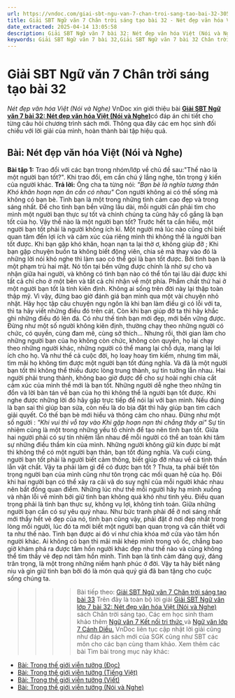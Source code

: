 ```yaml
---
url: https://vndoc.com/giai-sbt-ngu-van-7-chan-troi-sang-tao-bai-32-305191
title: Giải SBT Ngữ văn 7 Chân trời sáng tạo bài 32 - Nét đẹp văn hóa Việt (Nói và Nghe) - VnDoc.com
date_extracted: 2025-04-14 13:05:58
description: Giải SBT Ngữ văn 7 bài 32: Nét đẹp văn hóa Việt (Nói và Nghe) sách Chân trời sáng tạo có đáp án chi tiết cho các bạn cùng tham khảo.
keywords: Giải SBT Ngữ văn 7 bài 32,Giải SBT Ngữ văn 7 bài 32 Chân trời sáng tạo,Giải sách bài tập Ngữ văn CTST lớp 7,Ngữ văn lớp 7 Chân trời sáng tạo,giải bài tập ngữ văn lớp 7,bài Nét đẹp văn hóa Việt (Nói và Nghe),ôn tập ngữ văn 7,trắc nghiệm ngữ văn 7 CTST
---
```


# Giải SBT Ngữ văn 7 Chân trời sáng tạo bài 32
 _Nét đẹp văn hóa Việt \(Nói và Nghe\)_
VnDoc xin giới thiệu bài [**Giải SBT Ngữ văn 7 bài 32: Nét đẹp văn hóa Việt \(Nói và Nghe\)**](<https://vndoc.com/giai-sbt-ngu-van-7-chan-troi-sang-tao-bai-32-305191>)có đáp án chi tiết cho từng câu hỏi chương trình sách mới. Thông qua đây các em học sinh đối chiếu với lời giải của mình, hoàn thành bài tập hiệu quả.
## Bài: Nét đẹp văn hóa Việt \(Nói và Nghe\)
**Bài tập 1:** Trao đổi với các bạn trong nhóm/lớp về chủ đề sau:"Thế nào là một người bạn tốt?". Khi trao đổi, em cần chú ý lắng nghe, tôn trọng ý kiến của người khác.
**Trả lời:**
Ông cha ta từng nói:
_"Bạn bè là nghĩa tương thân_
 _Khó khăn hoạn nạn ân cần có nhau"_
Con người không ai có thể sống mà không có bạn bè. Tình bạn là một trong những tình cảm cao đẹp và trong sáng nhất. Để cho tình bạn bền vững lâu dài, mỗi người cần phải tìm cho mình một người bạn thực sự tốt và chính chúng ta cũng hãy cố gắng là bạn tốt của họ. Vậy thế nào là một người bạn tốt?
Trước hết ta cần hiểu, một người bạn tốt phải là người không ích kỉ. Một người mà lúc nào cũng chỉ biết quan tâm đến lợi ích và cảm xúc của riêng mình thì không thể là người bạn tốt được. Khi bạn gặp khó khăn, hoạn nạn ta lại thờ ơ, không giúp đỡ ; Khi bạn gặp chuyện buồn ta không biết động viên, chia sẻ mà thay vào đó là những lời nói khó nghe thì làm sao có thể gọi là bạn tốt được. Bởi tình bạn là một phạm trù hai mặt. Nó tồn tại bền vững được chính là nhờ sự cho và nhận giữa hai người, và không có tình bạn nào có thể tồn tại lâu dài được khi tất cả chỉ cho ở một bên và tất cả chỉ nhận về một phía.
Phẩm chất thứ hai ở một người bạn tốt là tính kiên định. Không ai sống trên đời này lại thập toàn thập mỹ. Vì vậy, đừng bao giờ đánh giá bạn mình qua một vài chuyện nhỏ nhặt. Hãy học tập câu chuyện ngụ ngôn là khi bạn làm điều gì có lỗi với ta, thì ta hãy viết những điều đó trên cát. Còn khi bạn giúp đỡ ta thì hãy khắc ghi những điều đó lên đá. Có như thế tình bạn mới đẹp, mới bền vững được. Đừng như một số người không kiên định, thường chạy theo những người có chức, có quyền, cùng đam mê, cùng sở thích... Nhưng rồi, thời gian làm cho những người bạn của họ không còn chức, không còn quyền, họ lại chạy theo những người khác, những người có thể mang lại chỗ dựa, mang lại lợi ích cho họ. Và như thế cả cuộc đời, họ loay hoay tìm kiếm, nhưng tìm mãi, tìm mãi họ không tìm được một người bạn tốt đúng nghĩa.
Và đã là một người bạn tốt thì không thể thiếu được lòng trung thành, sự tin tưởng lẫn nhau. Hai người phải trung thành, không bao giờ được để cho sự hoài nghi chia cắt cảm xúc của mình thế mới là bạn tốt. Những người dễ nghe theo những tin đồn và lời bàn tán về bạn của họ thì không thể là người bạn tốt được. Khi nghe được những lời đó hãy gặp trực tiếp để nói lại với bạn mình. Nếu đúng là bạn sai thì giúp bạn sửa, còn nếu là do bịa đặt thì hãy giúp bạn tìm cách giải quyết. Có thế bạn bè mới hiểu và thông cảm cho nhau. Đừng như một số người :
_"Khi vui thì vỗ tay vào_
 _Khi gặp hoạn nạn thì chẳng thấy ai"_
Sự tín nhiệm cũng là một trong những yếu tố chính để tạo nên tình bạn tốt. Giữa hai người phải có sự tín nhiệm lẫn nhau để mỗi người có thể an toàn khi tâm sự những điều thầm kín của mình. Những người không giữ kín được bí mật thì không thể có một người bạn thân, bạn tốt đúng nghĩa.
Và cuối cùng, người bạn tốt phải là người biết cảm thông, biết giúp đỡ nhau về cả tinh thần lẫn vật chất. Vậy ta phải làm gì để có được bạn tốt ? Thưa, ta phải biết tôn trọng người bạn của mình cũng như tôn trọng các mối quan hệ của họ. Đôi khi hai người bạn có thể xảy ra cãi vã do suy nghĩ của mỗi người khác nhau nên bất đồng quan điểm. Những lúc như thế mỗi người hãy hạ mình xuống và nhận lỗi về mình bởi giữ tình bạn không quá khó như tình yêu. Điều quan trọng phải là tình bạn thực sự, không vụ lợi, không tính toán. Giữa những người bạn cần có sự yêu quý nhau. Như bức tranh phải để ở nơi sáng nhất mới thấy hết vẻ đẹp của nó, tình bạn cũng vậy, phải đặt ở nơi đẹp nhất trong lòng mỗi người, lúc đó ta mới biết một người bạn quan trọng và cần thiết với ta như thế nào.
Tình bạn được ai đó ví như chìa khóa mở cửa vào tâm hồn người khác. Ai không có bạn thì mãi mãi khép mình trong vỏ ốc, chẳng bao giờ khám phá ra được tâm hồn người khác đẹp như thế nào và cũng không thể tìm thấy vẻ đẹp nơi tâm hồn mình. Tình bạn là tình cảm đáng quý, đáng trân trọng, là một trong những niềm hạnh phúc ở đời. Vậy ta hãy biết nâng niu và gìn giữ tình bạn bởi đó là món quà quý giá đã ban tặng cho cuộc sống chúng ta.
>>>> Bài tiếp theo: [Giải SBT Ngữ văn 7 Chân trời sáng tạo bài 33](<https://vndoc.com/giai-sbt-ngu-van-7-chan-troi-sang-tao-bai-33-305193>)
Trên đây là toàn bộ lời giải [Giải SBT Ngữ văn lớp 7 bài 32: Nét đẹp văn hóa Việt \(Nói và Nghe\)](<https://vndoc.com/giai-sbt-ngu-van-7-chan-troi-sang-tao-bai-32-305191>) sách Chân trời sáng tạo. Các em học sinh tham khảo thêm [Ngữ văn 7 Kết nối tri thức ](<https://vndoc.com/ngu-van-7-kntt-tap2>)và [Ngữ văn lớp 7 Cánh Diều.](<https://vndoc.com/ngu-van-7-tap-1-cd>) VnDoc liên tục cập nhật lời giải cũng như đáp án sách mới của SGK cũng như SBT các môn cho các bạn cùng tham khảo.
Xem thêm các bài Tìm bài trong mục này khác:
  * [Bài: Trong thế giới viễn tưởng \(Đọc\)](</giai-sbt-ngu-van-7-chan-troi-sang-tao-bai-33-305193>)
  * [Bài: Trong thế giới viễn tưởng \(Tiếng Việt\)](</giai-sbt-ngu-van-7-chan-troi-sang-tao-bai-34-305195>)
  * [Bài: Trong thế giới viễn tưởng \(Viết\)](</giai-sbt-ngu-van-7-chan-troi-sang-tao-bai-35-305196>)
  * [Bài: Trong thế giới viễn tưởng \(Nói và Nghe\)](</giai-sbt-ngu-van-7-chan-troi-sang-tao-bai-36-305198>)

